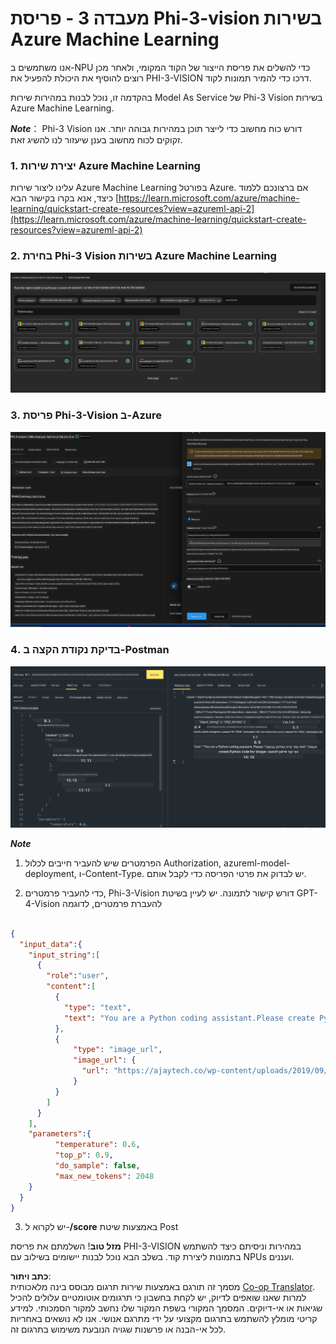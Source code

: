 <!--
CO_OP_TRANSLATOR_METADATA:
{
  "original_hash": "20cb4e6ac1686248e8be913ccf6c2bc2",
  "translation_date": "2025-07-17T04:07:22+00:00",
  "source_file": "md/02.Application/02.Code/Phi3/VSCodeExt/HOL/AIPC/03.DeployPhi3VisionOnAzure.md",
  "language_code": "he"
}
-->
# **מעבדה 3 - פריסת Phi-3-vision בשירות Azure Machine Learning**

אנו משתמשים ב-NPU כדי להשלים את פריסת הייצור של הקוד המקומי, ולאחר מכן רוצים להוסיף את היכולת להפעיל את PHI-3-VISION דרכו כדי להמיר תמונות לקוד.

בהקדמה זו, נוכל לבנות במהירות שירות Model As Service של Phi-3 Vision בשירות Azure Machine Learning.

***Note***： Phi-3 Vision דורש כוח מחשוב כדי לייצר תוכן במהירות גבוהה יותר. אנו זקוקים לכוח מחשוב בענן שיעזור לנו להשיג זאת.


### **1. יצירת שירות Azure Machine Learning**

עלינו ליצור שירות Azure Machine Learning בפורטל Azure. אם ברצונכם ללמוד כיצד, אנא בקרו בקישור הבא [https://learn.microsoft.com/azure/machine-learning/quickstart-create-resources?view=azureml-api-2](https://learn.microsoft.com/azure/machine-learning/quickstart-create-resources?view=azureml-api-2)


### **2. בחירת Phi-3 Vision בשירות Azure Machine Learning**

![Catalog](../../../../../../../../../translated_images/vison_catalog.f979823d5bde8aef2c37a3a9686f6c5d0c521f93730447798ea6fb580091443f.he.png)


### **3. פריסת Phi-3-Vision ב-Azure**


![Deploy](../../../../../../../../../translated_images/vision_deploy.a8114ccd849a957272bf30959bdef166b21a0fac4c4f0129dab0106b97104772.he.png)


### **4. בדיקת נקודת הקצה ב-Postman**


![Test](../../../../../../../../../translated_images/vision_test.0b9c1b1d414131d03398c88fc1b79d839e7946c2ae5c9fd170a2894c271e2993.he.png)


***Note***

1. הפרמטרים שיש להעביר חייבים לכלול Authorization, azureml-model-deployment, ו-Content-Type. יש לבדוק את פרטי הפריסה כדי לקבל אותם.

2. כדי להעביר פרמטרים, Phi-3-Vision דורש קישור לתמונה. יש לעיין בשיטת GPT-4-Vision להעברת פרמטרים, לדוגמה

```json

{
  "input_data":{
    "input_string":[
      {
        "role":"user",
        "content":[ 
          {
            "type": "text",
            "text": "You are a Python coding assistant.Please create Python code for image "
          },
          {
              "type": "image_url",
              "image_url": {
                "url": "https://ajaytech.co/wp-content/uploads/2019/09/index.png"
              }
          }
        ]
      }
    ],
    "parameters":{
          "temperature": 0.6,
          "top_p": 0.9,
          "do_sample": false,
          "max_new_tokens": 2048
    }
  }
}

```

3. יש לקרוא ל-**/score** באמצעות שיטת Post

**מזל טוב**! השלמתם את פריסת PHI-3-VISION במהירות וניסיתם כיצד להשתמש בתמונות ליצירת קוד. בשלב הבא נוכל לבנות יישומים בשילוב עם NPUs ועננים.

**כתב ויתור**:  
מסמך זה תורגם באמצעות שירות תרגום מבוסס בינה מלאכותית [Co-op Translator](https://github.com/Azure/co-op-translator). למרות שאנו שואפים לדיוק, יש לקחת בחשבון כי תרגומים אוטומטיים עלולים להכיל שגיאות או אי-דיוקים. המסמך המקורי בשפת המקור שלו נחשב למקור הסמכותי. למידע קריטי מומלץ להשתמש בתרגום מקצועי על ידי מתרגם אנושי. אנו לא נושאים באחריות לכל אי-הבנה או פרשנות שגויה הנובעת משימוש בתרגום זה.